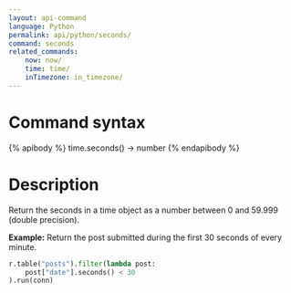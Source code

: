 ```yaml
---
layout: api-command
language: Python
permalink: api/python/seconds/
command: seconds
related_commands:
    now: now/
    time: time/
    inTimezone: in_timezone/
---
```


# Command syntax #

{% apibody %}
time.seconds() &rarr; number
{% endapibody %}

# Description #

Return the seconds in a time object as a number between 0 and 59.999 (double precision).

__Example:__ Return the post submitted during the first 30 seconds of every minute.

```py
r.table("posts").filter(lambda post:
    post["date"].seconds() < 30
).run(conn)
```


